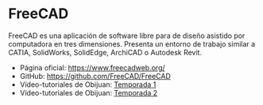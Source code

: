 # FreeCAD

FreeCAD es una aplicación de software libre para de diseño asistido por computadora en tres dimensiones. Presenta un entorno de trabajo similar a CATIA, SolidWorks, SolidEdge, ArchiCAD o Autodesk Revit.

- Página oficial: https://www.freecadweb.org/
- GitHub: https://github.com/FreeCAD/FreeCAD
- Vídeo-tutoriales de Obijuan: [Temporada 1](https://www.youtube.com/playlist?list=PLmnz0JqIMEzWQV-3ce9tVB_LFH9a91YHf)
- Vídeo-tutoriales de Obijuan: [Temporada 2](https://www.youtube.com/playlist?list=PLmnz0JqIMEzUqEM-nxqhZoDaqszVXijOb)
